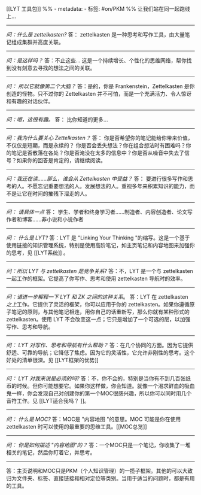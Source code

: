 [[LYT 工具包]]
%% - metadata:
	- 标签: #on/PKM %%
让我们站在同一起跑线上...

---
*问：什么是 zettelkasten?*
答： zettelkasten 是一种思考和写作工具，由大量笔记组成集群并高度关联。

---
*问：是这样吗？*
答：不止这些... 这是一个持续增长、个性化的思维网络，帮你找到没有刻意去寻找的想法之间的关联。

---
*问： 所以它就像第二个大脑？*
答：是的，你是 Frankenstein，Zettelkasten 是你创造的怪物。只不过你的 Zettelkasten 并不可怕，而是一个充满活力、令人惊讶和有趣的对话伙伴。

---
*问：嗯，这很有趣。*
答： 比你知道的更多...

---
*问：我为什么要关心 Zettelkasten？*
答： 你是否希望你的笔记能给你带来价值，不仅仅是短期，而是永续的？
你是否会丢失想法？你在组合想法时有困难吗？你的笔记是否散落在各处？你是否淹没在太多的信息中？你是否从噪音中失去了信号？如果你的回答是肯定的，请继续阅读。

---
*问：我还在读......那么，谁会从 Zettelkasten 中受益？*
答： 要进行很多写作和思考的人。不愿忘记重要想法的人。发展想法的人。重视多年来积累知识的能力，而不是让它在时间的摧残下溜走的人。

---
*问： 请具体一点*
答： 学生、学者和终身学习者......制造者、内容创造者、论文写作者和博客......非小说和小说作者

---
*问： 什么是 LYT?*
答：LYT 是 "Linking Your Thinking "的缩写。这是一个基于使用链接的知识管理系统，特别是使用高阶笔记，如主页笔记和内容地图来加强你的思考，见 [[LYT系统]] 。

---
*问：所以 LYT 与 zettelkasten 是竞争关系?*
答：不，LYT 是一个与 zettelkasten 一起工作的框架。它提高了你写作、思考和使用 zettelkasten 导航时的效率。

---
*问：请进一步解释一下 LYT 和 ZK 之间的这种关系*。
答：LYT 在 zettelkasten *之上*工作。它提供了灵活的框架，你可以应用于你的 zettelkasten。如果你遵循原子笔记的原则，与其他笔记相连，用你自己的话重新写，那么你就有某种形式的zettelkasten。使用 LYT 不会改变这一点；它只是增加了一个可选的层，以加强写作、思考和导航。

---
*问： LYT 对写作、思考和导航有什么帮助？*
答：在几个协同的方面。因为它提供舒适、可靠的导航；它降低了焦虑。因为它的灵活性，它允许非刚性的思考。这个好处的清单很深。见 [[LYT框架的优势]] 

---
*问： LYT 对我来说是必须的吗?*
答：不，你不会的，特别是当你有不到几百张纸币的时候。但你可能想要它。如果你这样做，你会知道。就像一个渴求鲜血的吸血鬼一样，你会发现自己对创建你的第一个MOC很感兴趣，所以你可以同时用几个音符工作。见 [[LYT适合我吗？ ]]。

---
*问： 什么是 MOC?*
答：MOC是 "内容地图 "的意思。MOC 可能是你在使用zettelkasten 时可以使用的最重要的思维工具。[[MOC总览]]

---
*问： 你是如何描述 "内容地图"的？*
答：一个MOC只是一个笔记，你收集了一堆相关的笔记，然后你盯着它，并思考。

---
答：主页说明和MOC只是PKM（个人知识管理）的一揽子框架。其他的可以大致归为文件夹、标签、直接链接和相对定位等类别。当用于适当的问题时，都是有用的工具。
